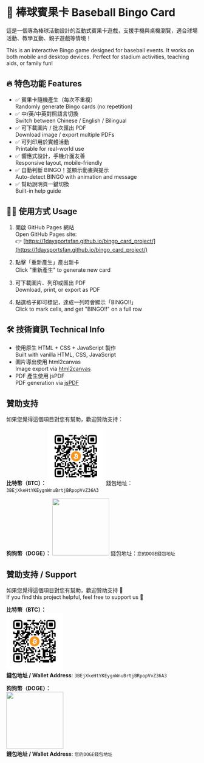 # 🎯 棒球賓果卡 Baseball Bingo Card

這是一個專為棒球活動設計的互動式賓果卡遊戲，支援手機與桌機瀏覽，適合球場活動、教學互動、親子遊戲等情境！

This is an interactive Bingo game designed for baseball events. It works on both mobile and desktop devices. Perfect for stadium activities, teaching aids, or family fun!

## 🔥 特色功能 Features

- ✅ 賓果卡隨機產生（每次不重複）  
  Randomly generate Bingo cards (no repetition)
- ✅ 中/英/中英對照語言切換  
  Switch between Chinese / English / Bilingual
- ✅ 可下載圖片 / 批次匯出 PDF  
  Download image / export multiple PDFs
- ✅ 可列印用於實體活動  
  Printable for real-world use
- ✅ 響應式設計，手機介面友善  
  Responsive layout, mobile-friendly
- ✅ 自動判斷 BINGO！並顯示動畫與提示  
  Auto-detect BINGO with animation and message
- ✅ 幫助說明頁一鍵切換  
  Built-in help guide

## 🧑‍💻 使用方式 Usage

1. 開啟 GitHub Pages 網站  
   Open GitHub Pages site:  
   👉 [https://1daysportsfan.github.io/bingo_card_project/](https://1daysportsfan.github.io/bingo_card_project/)

2. 點擊「重新產生」產出新卡  
   Click "重新產生" to generate new card

3. 可下載圖片、列印或匯出 PDF  
   Download, print, or export as PDF

4. 點選格子即可標記，達成一列時會顯示「BINGO!!」  
   Click to mark cells, and get "BINGO!!" on a full row

## 🛠 技術資訊 Technical Info

- 使用原生 HTML + CSS + JavaScript 製作  
  Built with vanilla HTML, CSS, JavaScript
- 圖片導出使用 html2canvas  
  Image export via [html2canvas](https://html2canvas.hertzen.com/)
- PDF 產生使用 jsPDF  
  PDF generation via [jsPDF](https://github.com/parallax/jsPDF)

## 贊助支持

如果您覺得這個項目對您有幫助，歡迎贊助支持：

**比特幣（BTC）：**
<img src="images/btc_qr.png" width="150" height="150">
錢包地址：`3BEjXkeHtYKEygnWnuBrtjBRpopVvZ36A3`

**狗狗幣（DOGE）：**
<img src="images/doge_qr.png" width="150" height="150">
錢包地址：`您的DOGE錢包地址`


## 贊助支持 / Support

如果您覺得這個項目對您有幫助，歡迎贊助支持 🙌  
If you find this project helpful, feel free to support us 🙌

**比特幣（BTC）：**  
<img src="images/btc_qr.png" width="150" height="150">  
**錢包地址 / Wallet Address**: `3BEjXkeHtYKEygnWnuBrtjBRpopVvZ36A3`

**狗狗幣（DOGE）：**  
<img src="images/doge_qr.png" width="150" height="150">  
**錢包地址 / Wallet Address**: `您的DOGE錢包地址`
